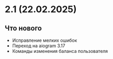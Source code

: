 # 2.1 (22.02.2025)

## Что нового
- Исправление мелких ошибок
- Переход на aiogram 3.17
- Команды изменения баланса пользователя